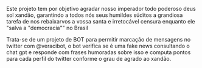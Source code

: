 Este projeto tem por objetivo agradar nosso imperador todo poderoso deus sol xandão, garantindo a todos nós seus humildes súditos a grandiosa tarefa de nos rebaixarvos a vossa santa e irretocável censura enquanto ele "salva a "democracia"" no Brasil

Trata-se de um projeto de BOT para permitir marcação de mensagens no twitter com @veracibot, o bot verifica se é uma fake news consultando o chat gpt e responde com frases humoradas sobre isso e computa pontos para cada perfil do twitter conforme o grau de agrado ao xandão.
